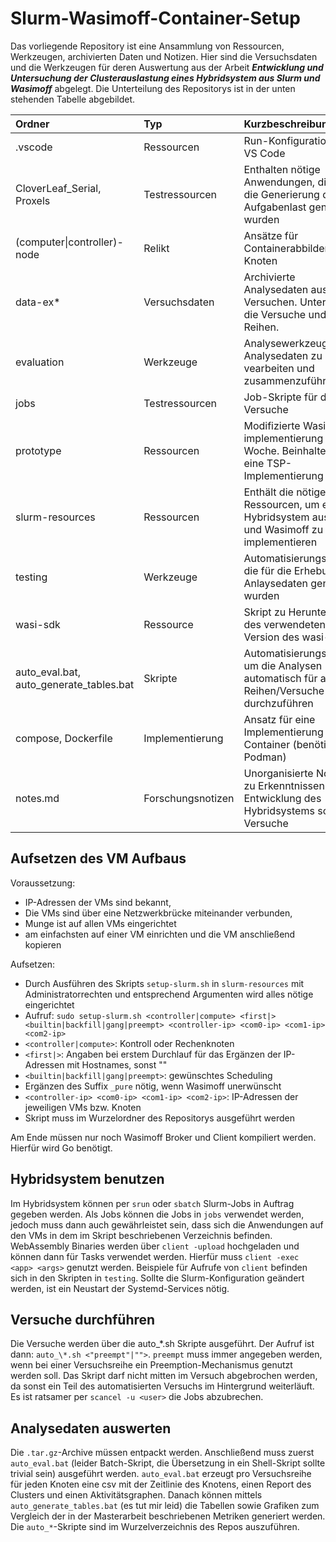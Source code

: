 # Slurm-Wasimoff-Container-Setup
Das vorliegende Repository ist eine Ansammlung von Ressourcen, Werkzeugen, archivierten Daten und Notizen.
Hier sind die Versuchsdaten und die Werkzeugen für deren Auswertung aus der Arbeit ***Entwicklung und Untersuchung der Clusterauslastung eines Hybridsystem aus Slurm und Wasimoff*** abgelegt.
Die Unterteilung des Repositorys ist in der unten stehenden Tabelle abgebildet.

| Ordner               | Typ            | Kurzbeschreibung   |
| :------------------- | :------------- | :------------------|
| .vscode | Ressourcen | Run-Konfigurationen für VS Code |
| CloverLeaf_Serial, Proxels | Testressourcen | Enthalten nötige Anwendungen, die für die Generierung der Aufgabenlast genutzt wurden |
| (computer\|controller)-node | Relikt | Ansätze für Containerabbilder der Knoten |
| data-ex\* | Versuchsdaten | Archivierte Analysedaten aus den Versuchen. Unterteilt in die Versuche und Reihen. |
| evaluation | Werkzeuge | Analysewerkzeuge, um Analysedaten zu vearbeiten und zusammenzuführen |
| jobs | Testressourcen | Job-Skripte für die Versuche |
| prototype | Ressourcen | Modifizierte Wasimoff-implementierung für die Woche. Beinhaltet auch eine TSP-Implementierung in Rust |
| slurm-resources | Ressourcen | Enthält die nötigen Ressourcen, um ein Hybridsystem aus Slurm und Wasimoff zu implementieren |
| testing | Werkzeuge | Automatisierungsskripte, die für die Erhebung von Anlaysedaten genutzt wurden |
| wasi-sdk | Ressource | Skript zu Herunterladen des verwendeten Version des wasi-sdk |
| auto_eval.bat, auto_generate_tables.bat | Skripte | Automatisierungsskripte um die Analysen automatisch für alle Reihen/Versuche durchzuführen |
| compose, Dockerfile | Implementierung | Ansatz für eine Implementierung mittels Container (benötigt Podman) |
| notes.md                  | Forschungsnotizen | Unorganisierte Notizen zu Erkenntnissen in der Entwicklung des Hybridsystems sowie Versuche |


## Aufsetzen des VM Aufbaus
Voraussetzung: 
- IP-Adressen der VMs sind bekannt,
- Die VMs sind über eine Netzwerkbrücke miteinander verbunden,
- Munge ist auf allen VMs eingerichtet 
 - am einfachsten auf einer VM einrichten und die VM anschließend kopieren

Aufsetzen:
- Durch Ausführen des Skripts `setup-slurm.sh` in `slurm-resources` mit Administratorrechten und entsprechend Argumenten wird alles nötige eingerichtet
 - Aufruf: `sudo setup-slurm.sh <controller|compute> <first|> <builtin|backfill|gang|preempt> <controller-ip> <com0-ip> <com1-ip> <com2-ip>`
  - `<controller|compute>`: Kontroll oder Rechenknoten
  - `<first|>`: Angaben bei erstem Durchlauf für das Ergänzen der IP-Adressen mit Hostnames, sonst ""
  - `<builtin|backfill|gang|preempt>`: gewünschtes Scheduling
   -   Ergänzen des Suffix `_pure` nötig, wenn Wasimoff unerwünscht
 - `<controller-ip> <com0-ip> <com1-ip> <com2-ip>`: IP-Adressen der jeweiligen VMs bzw. Knoten
 - Skript muss im Wurzelordner des Repositorys ausgeführt werden

Am Ende müssen nur noch Wasimoff Broker und Client kompiliert werden.
Hierfür wird Go benötigt.
 
## Hybridsystem benutzen
Im Hybridsystem können per `srun` oder `sbatch` Slurm-Jobs in Auftrag gegeben werden.
Als Jobs können die Jobs in `jobs` verwendet werden, jedoch muss dann auch gewährleistet sein, dass sich die Anwendungen auf den VMs in dem im Skript beschriebenen Verzeichnis befinden.
WebAssembly Binaries werden über `client -upload` hochgeladen und können dann für Tasks verwendet werden.
Hierfür muss `client -exec <app> <args>` genutzt werden.
Beispiele für Aufrufe von `client` befinden sich in den Skripten in `testing`.
Sollte die Slurm-Konfiguration geändert werden, ist ein Neustart der Systemd-Services nötig.

## Versuche durchführen
Die Versuche werden über die auto_\*.sh Skripte ausgeführt.
Der Aufruf ist dann: `auto_\*.sh <"preempt"|"">`.
`preempt` muss immer angegeben werden, wenn bei einer Versuchsreihe ein Preemption-Mechanismus genutzt werden soll.
Das Skript darf nicht mitten im Versuch abgebrochen werden, da sonst ein Teil des automatisierten Versuchs im Hintergrund weiterläuft.
Es ist ratsamer per `scancel -u <user>` die Jobs abzubrechen.

## Analysedaten auswerten
Die `.tar.gz`-Archive müssen entpackt werden.
Anschließend muss zuerst `auto_eval.bat` (leider Batch-Skript, die Übersetzung in ein Shell-Skript sollte trivial sein) ausgeführt werden.
`auto_eval.bat` erzeugt pro Versuchsreihe für jeden Knoten eine csv mit der Zeitlinie des Knotens, einen Report des Clusters und einen Aktivitätsgraphen.
Danach können mittels `auto_generate_tables.bat` (es tut mir leid) die Tabellen sowie Grafiken zum Vergleich der in der Masterarbeit beschriebenen Metriken generiert werden.
Die `auto_*`-Skripte sind im Wurzelverzeichnis des Repos auszuführen.